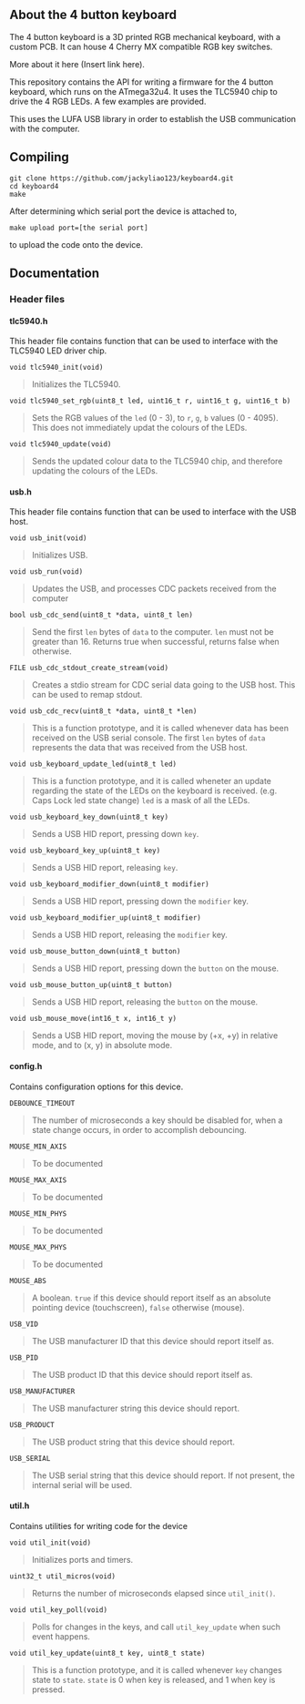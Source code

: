 ## About the 4 button keyboard

The 4 button keyboard is a 3D printed RGB mechanical keyboard, with a custom PCB. It can house 4 Cherry MX compatible RGB key switches.

More about it here (Insert link here).

This repository contains the API for writing a firmware for the 4 button keyboard, which runs on the ATmega32u4. It uses the TLC5940 chip to drive the 4 RGB LEDs. A few examples are provided.

This uses the LUFA USB library in order to establish the USB communication with the computer.

## Compiling

```
git clone https://github.com/jackyliao123/keyboard4.git
cd keyboard4
make
```

After determining which serial port the device is attached to, 

```
make upload port=[the serial port]
```

to upload the code onto the device.

## Documentation

### Header files

#### tlc5940.h
This header file contains function that can be used to interface with the TLC5940 LED driver chip.

`void tlc5940_init(void)`

> Initializes the TLC5940.

`void tlc5940_set_rgb(uint8_t led, uint16_t r, uint16_t g, uint16_t b)`

> Sets the RGB values of the `led` (0 - 3), to `r`, `g`, `b` values (0 - 4095). This does not immediately updat the colours of the LEDs.

`void tlc5940_update(void)`

> Sends the updated colour data to the TLC5940 chip, and therefore updating the colours of the LEDs.


#### usb.h
This header file contains function that can be used to interface with the USB host.

`void usb_init(void)`

> Initializes USB.

`void usb_run(void)`

> Updates the USB, and processes CDC packets received from the computer

`bool usb_cdc_send(uint8_t *data, uint8_t len)`

> Send the first `len` bytes of `data` to the computer. `len` must not be greater than 16.
> Returns true when successful, returns false when otherwise.

`FILE usb_cdc_stdout_create_stream(void)`

> Creates a stdio stream for CDC serial data going to the USB host. This can be used to remap stdout.

`void usb_cdc_recv(uint8_t *data, uint8_t *len)`

> This is a function prototype, and it is called whenever data has been received on the USB serial console.
> The first `len` bytes of `data` represents the data that was received from the USB host.

`void usb_keyboard_update_led(uint8_t led)`

> This is a function prototype, and it is called wheneter an update regarding the state of the LEDs on the keyboard is received. (e.g. Caps Lock led state change)
> `led` is a mask of all the LEDs.

`void usb_keyboard_key_down(uint8_t key)`

> Sends a USB HID report, pressing down `key`.

`void usb_keyboard_key_up(uint8_t key)`

> Sends a USB HID report, releasing `key`.

`void usb_keyboard_modifier_down(uint8_t modifier)`

> Sends a USB HID report, pressing down the `modifier` key.

`void usb_keyboard_modifier_up(uint8_t modifier)`

> Sends a USB HID report, releasing the `modifier` key.

`void usb_mouse_button_down(uint8_t button)`

> Sends a USB HID report, pressing down the `button` on the mouse.

`void usb_mouse_button_up(uint8_t button)`

> Sends a USB HID report, releasing the `button` on the mouse.

`void usb_mouse_move(int16_t x, int16_t y)`

> Sends a USB HID report, moving the mouse by (+x, +y) in relative mode, and to (x, y) in absolute mode.

#### config.h

Contains configuration options for this device.

`DEBOUNCE_TIMEOUT`

> The number of microseconds a key should be disabled for, when a state change occurs, in order to accomplish debouncing.

`MOUSE_MIN_AXIS`

> To be documented

`MOUSE_MAX_AXIS`

> To be documented

`MOUSE_MIN_PHYS`

> To be documented

`MOUSE_MAX_PHYS`

> To be documented

`MOUSE_ABS`

> A boolean. `true` if this device should report itself as an absolute pointing device (touchscreen), `false` otherwise (mouse).

`USB_VID`

> The USB manufacturer ID that this device should report itself as.

`USB_PID`

> The USB product ID that this device should report itself as.

`USB_MANUFACTURER`

> The USB manufacturer string this device should report.

`USB_PRODUCT`

> The USB product string that this device should report.

`USB_SERIAL`

> The USB serial string that this device should report. If not present, the internal serial will be used.

#### util.h

Contains utilities for writing code for the device

`void util_init(void)`

> Initializes ports and timers.

`uint32_t util_micros(void)`

> Returns the number of microseconds elapsed since `util_init()`.

`void util_key_poll(void)`

> Polls for changes in the keys, and call `util_key_update` when such event happens.

`void util_key_update(uint8_t key, uint8_t state)`

> This is a function prototype, and it is called whenever `key` changes state to `state`.
> `state` is 0 when key is released, and 1 when key is pressed.
